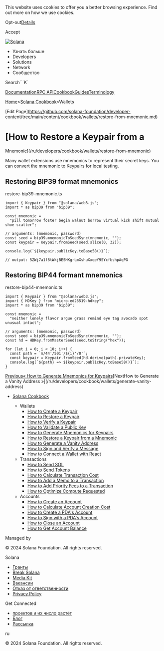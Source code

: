 This website uses cookies to offer you a better browsing experience. Find out
more on how we use cookies.

Opt-out[Details](/ru/privacy-policy#collection-of-information)

Accept

[![Solana](/_next/static/media/logotype-dark.f79d530d.svg)](/ru)

  * Узнать больше
  * Developers
  * Solutions
  * Network
  * Сообщество

Search```K`

[Documentation](/ru/docs)[RPC
API](/ru/docs/rpc)[Cookbook](/ru/developers/cookbook)[Guides](/ru/developers/guides)[Terminology](/ru/docs/terminology)

[Home](/ru)>[Solana Cookbook](/ru/developers/cookbook)>Wallets

[Edit Page](https://github.com/solana-foundation/developer-
content/tree/main/content/cookbook/wallets/restore-from-mnemonic.md)

# [How to Restore a Keypair from a
Mnemonic](/ru/developers/cookbook/wallets/restore-from-mnemonic)

Many wallet extensions use mnemonics to represent their secret keys. You can
convert the mnemonic to Keypairs for local testing.

## Restoring BIP39 format mnemonics #

restore-bip39-mnemonic.ts

    
    
    import { Keypair } from "@solana/web3.js";
    import * as bip39 from "bip39";
     
    const mnemonic =
      "pill tomorrow foster begin walnut borrow virtual kick shift mutual shoe scatter";
     
    // arguments: (mnemonic, password)
    const seed = bip39.mnemonicToSeedSync(mnemonic, "");
    const keypair = Keypair.fromSeed(seed.slice(0, 32));
     
    console.log(`${keypair.publicKey.toBase58()}`);
     
    // output: 5ZWj7a1f8tWkjBESHKgrLmXshuXxqeY9SYcfbshpAqPG

## Restoring BIP44 formant mnemonics #

restore-bip44-mnemonic.ts

    
    
    import { Keypair } from "@solana/web3.js";
    import { HDKey } from "micro-ed25519-hdkey";
    import * as bip39 from "bip39";
     
    const mnemonic =
      "neither lonely flavor argue grass remind eye tag avocado spot unusual intact";
     
    // arguments: (mnemonic, password)
    const seed = bip39.mnemonicToSeedSync(mnemonic, "");
    const hd = HDKey.fromMasterSeed(seed.toString("hex"));
     
    for (let i = 0; i < 10; i++) {
      const path = `m/44'/501'/${i}'/0'`;
      const keypair = Keypair.fromSeed(hd.derive(path).privateKey);
      console.log(`${path} => ${keypair.publicKey.toBase58()}`);
    }

[Previous« How to Generate Mnemonics for
Keypairs](/ru/developers/cookbook/wallets/generate-mnemonic)[NextHow to
Generate a Vanity Address »](/ru/developers/cookbook/wallets/generate-vanity-
address)

  * [Solana Cookbook](/ru/developers/cookbook)

    * Wallets
      * [How to Create a Keypair](/ru/developers/cookbook/wallets/create-keypair)
      * [How to Restore a Keypair](/ru/developers/cookbook/wallets/restore-keypair)
      * [How to Verify a Keypair](/ru/developers/cookbook/wallets/verify-keypair)
      * [How to Validate a Public Key](/ru/developers/cookbook/wallets/check-publickey)
      * [How to Generate Mnemonics for Keypairs](/ru/developers/cookbook/wallets/generate-mnemonic)
      * [How to Restore a Keypair from a Mnemonic](/ru/developers/cookbook/wallets/restore-from-mnemonic)
      * [How to Generate a Vanity Address](/ru/developers/cookbook/wallets/generate-vanity-address)
      * [How to Sign and Verify a Message](/ru/developers/cookbook/wallets/sign-message)
      * [How to Connect a Wallet with React](/ru/developers/cookbook/wallets/connect-wallet-react)
    * Transactions
      * [How to Send SOL](/ru/developers/cookbook/transactions/send-sol)
      * [How to Send Tokens](/ru/developers/cookbook/transactions/send-tokens)
      * [How to Calculate Transaction Cost](/ru/developers/cookbook/transactions/calculate-cost)
      * [How to Add a Memo to a Transaction](/ru/developers/cookbook/transactions/add-memo)
      * [How to Add Priority Fees to a Transaction](/ru/developers/cookbook/transactions/add-priority-fees)
      * [How to Optimize Compute Requested](/ru/developers/cookbook/transactions/optimize-compute)
    * Accounts
      * [How to Create an Account](/ru/developers/cookbook/accounts/create-account)
      * [How to Calculate Account Creation Cost](/ru/developers/cookbook/accounts/calculate-rent)
      * [How to Create a PDA's Account](/ru/developers/cookbook/accounts/create-pda-account)
      * [How to Sign with a PDA's Account](/ru/developers/cookbook/accounts/sign-with-pda)
      * [How to Close an Account](/ru/developers/cookbook/accounts/close-account)
      * [How to Get Account Balance](/ru/developers/cookbook/accounts/get-account-balance)

Managed by

[](/ru)

[](/youtube)[](/twitter)[](/discord)[](/reddit)[](/github)[](/telegram)

© 2024 Solana Foundation. All rights reserved.

Solana

  * [Гранты](https://solana.org/grants)
  * [Break Solana](https://break.solana.com/)
  * [Media Kit](/ru/branding)
  * [Вакансии](https://jobs.solana.com/)
  * [Отказ от ответственности](/ru/tos)
  * [Privacy Policy](/ru/privacy-policy)

Get Connected

  * [проектов и их число растёт](/ru/ecosystem)
  * [Блог](/ru/news)
  * [Рассылка](/ru/newsletter)

ru

© 2024 Solana Foundation. All rights reserved.

